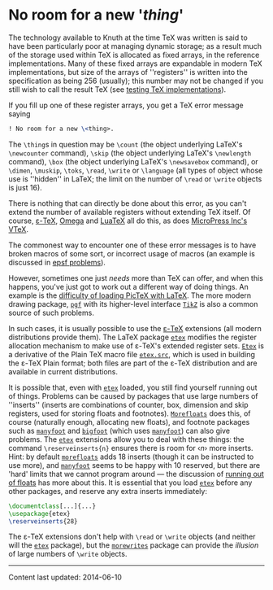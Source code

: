 # No room for a new '_thing_'

The technology available to Knuth at the time TeX was written is
said to have been particularly poor at managing dynamic storage; as a
result much of the storage used within TeX is allocated as fixed
arrays, in the reference implementations.  Many of these fixed arrays
are expandable in modern TeX implementations, but size of the
arrays of ''registers'' is written into the specification as being 256
(usually); this number may not be changed if you still wish to call
the result TeX
(see [testing TeX implementations](./FAQ-triptrap.html)).

If you fill up one of these register arrays, you get a TeX error
message saying
```latex
! No room for a new \<thing>.
```
The `\thing`s in question may be `\count` (the object underlying
LaTeX's `\newcounter` command), `\skip` (the object underlying
LaTeX's `\newlength` command), `\box` (the object underlying
LaTeX's `\newsavebox` command), or `\dimen`, `\muskip`,
`\toks`, `\read`, `\write` or `\language` (all types of object
whose use is ''hidden'' in LaTeX; the limit on the number of
`\read` or `\write` objects is just 16).

There is nothing that can directly be done about this error, as you can't
extend the number of available registers without extending TeX
itself.
  Of course, [&epsilon;-TeX](./FAQ-etex.html), [Omega](./FAQ-omegaleph.html) and
  [LuaTeX](./FAQ-luatex.html)
all do this, as does [MicroPress Inc's VTeX](./FAQ-commercial.html).

The commonest way to encounter one of these error messages is to have
broken macros of some sort, or incorrect usage of macros (an example
is discussed in [epsf problems](./FAQ-epsf.html)).

However, sometimes one just _needs_ more than TeX can offer,
and when this happens, you've just got to work out a different way of
doing things.  An example is the 
[difficulty of loading PicTeX with LaTeX](./FAQ-usepictex.html).
The more modern drawing package, [`pgf`](http://ctan.org/pkg/pgf) with its higher-level
interface [`TikZ`](http://ctan.org/pkg/TikZ) is also a common source of such problems.

In such cases, it is usually possible to use the
[&epsilon;-TeX](./FAQ-etex.html) extensions (all modern distributions provide
them).  The LaTeX package [`etex`](http://ctan.org/pkg/etex) modifies the register allocation
mechanism to make use of &epsilon;-TeX's extended register sets.
[`Etex`](http://ctan.org/pkg/Etex) is a
derivative of the Plain TeX macro file [`etex.src`](http://ctan.org/pkg/etex.src), which is
used in building the &epsilon;-TeX Plain format; both files are part of the
&epsilon;-TeX distribution and are available in current distributions.

It is possible that, even with [`etex`](http://ctan.org/pkg/etex) loaded, you still find
yourself running out of things.  Problems can be caused by packages
that use large numbers of ''inserts'' (inserts are combinations of
counter, box, dimension and skip registers, used for storing floats
and footnotes).  [`Morefloats`](http://ctan.org/pkg/Morefloats) does this, of course (naturally enough,
allocating new floats), and footnote packages such as
[`manyfoot`](http://ctan.org/pkg/manyfoot) and [`bigfoot`](http://ctan.org/pkg/bigfoot) (which uses [`manyfoot`](http://ctan.org/pkg/manyfoot))
can also give problems.  The [`etex`](http://ctan.org/pkg/etex) extensions allow you to deal with
these things: the command `\reserveinserts{n}` ensures there
is room for &lsaquo;_n_&rsaquo; more inserts.  Hint: by default
[`morefloats`](http://ctan.org/pkg/morefloats) adds 18 inserts (though it can be instructed to
use more), and [`manyfoot`](http://ctan.org/pkg/manyfoot) seems to be happy with 10 reserved,
but there are 'hard' limits that we cannot program around&nbsp;&mdash; the
discussion of [running out of floats](./FAQ-tmupfl.html) has more about this.
It is essential that you load [`etex`](http://ctan.org/pkg/etex) before any other
packages, and reserve any extra inserts immediately:
```latex
\documentclass[...]{...}
\usepackage{etex}
\reserveinserts{28}
```

The &epsilon;-TeX extensions don't help with `\read` or `\write`
objects (and neither will the [`etex`](http://ctan.org/pkg/etex) package), but the
[`morewrites`](http://ctan.org/pkg/morewrites) package can provide the _illusion_ of large
numbers of `\write` objects.


----

Content last updated: 2014-06-10
